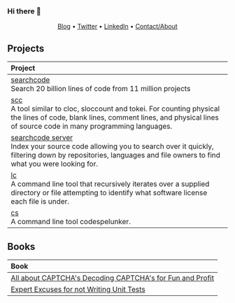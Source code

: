 ### Hi there 👋

<p align="center"><a href="https://boyter.org/">Blog</a> • <a href="https://twitter.com/boyter">Twitter</a> • <a href="https://www.linkedin.com/in/ben-boyter-055a2119/">LinkedIn</a> • <a href="https://boyter.org/about/">Contact/About</a></p>

<!--
**boyter/boyter** is a ✨ _special_ ✨ repository because its `README.md` (this file) appears on your GitHub profile.

Here are some ideas to get you started:

- 🔭 I’m currently working on ...
- 🌱 I’m currently learning ...
- 👯 I’m looking to collaborate on ...
- 🤔 I’m looking for help with ...
- 💬 Ask me about ...
- 📫 How to reach me: ...
- 😄 Pronouns: ...
- ⚡ Fun fact: ...
-->

## Projects

| Project |
|:------- |
| [searchcode](https://searchcode.com) <br/> Search 20 billion lines of code from 11 million projects |
| [scc](https://github.com/boyter/scc/) <br/> A tool similar to cloc, sloccount and tokei. For counting physical the lines of code, blank lines, comment lines, and physical lines of source code in many programming languages. |
| [searchcode server](https://searchcodeserver.com/) <br/> Index your source code allowing you to search over it quickly, filtering down by repositories, languages and file owners to find what you were looking for. |
| [lc](https://github.com/boyter/lc) <br/> A command line tool that recursively iterates over a supplied directory or file attempting to identify what software license each file is under. |
| [cs](https://github.com/boyter/cs) <br/> A command line tool codespelunker. |

## Books

| Book |
|:---- |
| [All about CAPTCHA's Decoding CAPTCHA's for Fun and Profit](https://leanpub.com/decodingcaptchas/) |
| [Expert Excuses for not Writing Unit Tests](https://leanpub.com/expertexcusesfornotwritingunittests) |

